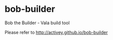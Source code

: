 # bob-builder
Bob the Builder - Vala build tool

Please refer to http://activey.github.io/bob-builder
